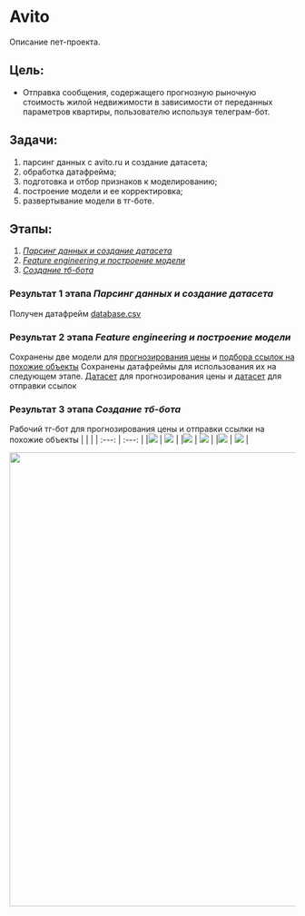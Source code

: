 # Avito
Описание пет-проекта.



## Цель:
- Отправка сообщения, содержащего прогнозную рыночную стоимость жилой недвижимости в зависимости от переданных параметров квартиры, пользователю используя телеграм-бот.

## Задачи:
1. парсинг данных с avito.ru и создание датасета;
1. обработка датафрейма;
1. подготовка и отбор признаков к моделированию;
1. построение модели и ее корректировка;
1. развертывание модели в тг-боте.

## Этапы:
1. [*Парсинг данных и создание датасета*](./Parsing-and-creating-df.ipynb)
1. [*Feature engineering и построение модели*](./FE-and-ML.ipynb)
1. [*Создание тб-бота*](./tg-bot.ipynb)

### Результат 1 этапа *Парсинг данных и создание датасета*
Получен датафрейм [database.csv](./database.csv)

### Результат 2 этапа *Feature engineering и построение модели*
Сохранены две модели для [прогнозирования цены](./model_price.pkl) и [подбора ссылок на похожие объекты](./model_links.pkl)
Сохранены датафреймы для использования их на следующем этапе. [Датасет](./database_with_district.csv) для прогнозирования цены и [датасет](./database_with_links.csv) для отправки ссылок

### Результат 3 этапа *Создание тб-бота*
Рабочий тг-бот для прогнозирования цены и отправки ссылки на похожие объекты
|  |  |
| :---: | :---: |
|![](./Images/tg-bot-1.png)  |  ![](./Images/tg-bot-2.png) |
|![](./Images/tg-bot-3.png)  |  ![](./Images/tg-bot-4.png) |
|![](./Images/tg-bot-5.png)  |  ![](./Images/tg-bot-6.png) |

<img src="./Images/tg-bot-7.png" width="800"/>